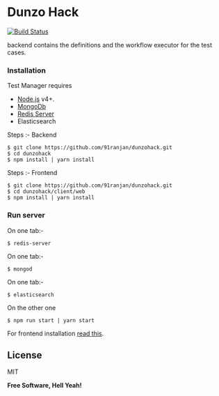 # Dunzo Hack

[![Build Status](https://travis-ci.org/joemccann/dillinger.svg?branch=master)](https://travis-ci.org/joemccann/dillinger)

 backend contains the definitions and the workflow executor for the test cases.

### Installation

Test Manager requires
  - [Node.js](https://medium.com/@kkostov/how-to-install-node-and-npm-on-macos-using-homebrew-708e2c3877bd) v4+.
  - [MongoDb](https://medium.com/@himeshvats19/up-running-with-mongodb-in-7-simple-steps-using-brew-on-macos-sierra-785730a7e6b0)
  - [Redis Server](https://medium.com/@petehouston/install-and-config-redis-on-mac-os-x-via-homebrew-eb8df9a4f298 )
  - Elasticsearch

Steps :- Backend
```
$ git clone https://github.com/91ranjan/dunzohack.git
$ cd dunzohack
$ npm install | yarn install
```
Steps :- Frontend
```
$ git clone https://github.com/91ranjan/dunzohack.git
$ cd dunzohack/client/web
$ npm install | yarn install
```


### Run server
On one tab:-
```
$ redis-server
```
On one tab:-
```
$ mongod
```
On one tab:-
```
$ elasticsearch
```

On the other one
```
$ npm run start | yarn start
```

For frontend installation [read this](https://gitlab.com/91ranjan/test-manager-ui).

License
----

MIT


**Free Software, Hell Yeah!**
